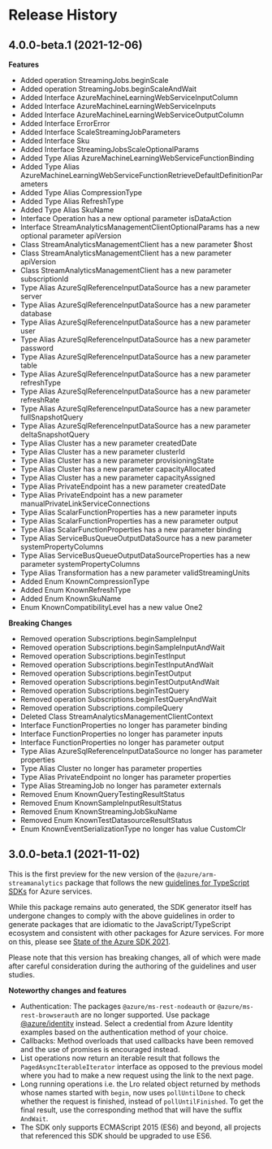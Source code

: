 # Release History
    
## 4.0.0-beta.1 (2021-12-06)
    
**Features**

  - Added operation StreamingJobs.beginScale
  - Added operation StreamingJobs.beginScaleAndWait
  - Added Interface AzureMachineLearningWebServiceInputColumn
  - Added Interface AzureMachineLearningWebServiceInputs
  - Added Interface AzureMachineLearningWebServiceOutputColumn
  - Added Interface ErrorError
  - Added Interface ScaleStreamingJobParameters
  - Added Interface Sku
  - Added Interface StreamingJobsScaleOptionalParams
  - Added Type Alias AzureMachineLearningWebServiceFunctionBinding
  - Added Type Alias AzureMachineLearningWebServiceFunctionRetrieveDefaultDefinitionParameters
  - Added Type Alias CompressionType
  - Added Type Alias RefreshType
  - Added Type Alias SkuName
  - Interface Operation has a new optional parameter isDataAction
  - Interface StreamAnalyticsManagementClientOptionalParams has a new optional parameter apiVersion
  - Class StreamAnalyticsManagementClient has a new parameter $host
  - Class StreamAnalyticsManagementClient has a new parameter apiVersion
  - Class StreamAnalyticsManagementClient has a new parameter subscriptionId
  - Type Alias AzureSqlReferenceInputDataSource has a new parameter server
  - Type Alias AzureSqlReferenceInputDataSource has a new parameter database
  - Type Alias AzureSqlReferenceInputDataSource has a new parameter user
  - Type Alias AzureSqlReferenceInputDataSource has a new parameter password
  - Type Alias AzureSqlReferenceInputDataSource has a new parameter table
  - Type Alias AzureSqlReferenceInputDataSource has a new parameter refreshType
  - Type Alias AzureSqlReferenceInputDataSource has a new parameter refreshRate
  - Type Alias AzureSqlReferenceInputDataSource has a new parameter fullSnapshotQuery
  - Type Alias AzureSqlReferenceInputDataSource has a new parameter deltaSnapshotQuery
  - Type Alias Cluster has a new parameter createdDate
  - Type Alias Cluster has a new parameter clusterId
  - Type Alias Cluster has a new parameter provisioningState
  - Type Alias Cluster has a new parameter capacityAllocated
  - Type Alias Cluster has a new parameter capacityAssigned
  - Type Alias PrivateEndpoint has a new parameter createdDate
  - Type Alias PrivateEndpoint has a new parameter manualPrivateLinkServiceConnections
  - Type Alias ScalarFunctionProperties has a new parameter inputs
  - Type Alias ScalarFunctionProperties has a new parameter output
  - Type Alias ScalarFunctionProperties has a new parameter binding
  - Type Alias ServiceBusQueueOutputDataSource has a new parameter systemPropertyColumns
  - Type Alias ServiceBusQueueOutputDataSourceProperties has a new parameter systemPropertyColumns
  - Type Alias Transformation has a new parameter validStreamingUnits
  - Added Enum KnownCompressionType
  - Added Enum KnownRefreshType
  - Added Enum KnownSkuName
  - Enum KnownCompatibilityLevel has a new value One2

**Breaking Changes**

  - Removed operation Subscriptions.beginSampleInput
  - Removed operation Subscriptions.beginSampleInputAndWait
  - Removed operation Subscriptions.beginTestInput
  - Removed operation Subscriptions.beginTestInputAndWait
  - Removed operation Subscriptions.beginTestOutput
  - Removed operation Subscriptions.beginTestOutputAndWait
  - Removed operation Subscriptions.beginTestQuery
  - Removed operation Subscriptions.beginTestQueryAndWait
  - Removed operation Subscriptions.compileQuery
  - Deleted Class StreamAnalyticsManagementClientContext
  - Interface FunctionProperties no longer has parameter binding
  - Interface FunctionProperties no longer has parameter inputs
  - Interface FunctionProperties no longer has parameter output
  - Type Alias AzureSqlReferenceInputDataSource no longer has parameter properties
  - Type Alias Cluster no longer has parameter properties
  - Type Alias PrivateEndpoint no longer has parameter properties
  - Type Alias StreamingJob no longer has parameter externals
  - Removed Enum KnownQueryTestingResultStatus
  - Removed Enum KnownSampleInputResultStatus
  - Removed Enum KnownStreamingJobSkuName
  - Removed Enum KnownTestDatasourceResultStatus
  - Enum KnownEventSerializationType no longer has value CustomClr
    
## 3.0.0-beta.1 (2021-11-02)

This is the first preview for the new version of the `@azure/arm-streamanalytics` package that follows the new [guidelines for TypeScript SDKs](https://azure.github.io/azure-sdk/typescript_introduction.html) for Azure services.

While this package remains auto generated, the SDK generator itself has undergone changes to comply with the above guidelines in order to generate packages that are idiomatic to the JavaScript/TypeScript ecosystem and consistent with other packages for Azure services. For more on this, please see [State of the Azure SDK 2021](https://devblogs.microsoft.com/azure-sdk/state-of-the-azure-sdk-2021/).

Please note that this version has breaking changes, all of which were made after careful consideration during the authoring of the guidelines and user studies.

**Noteworthy changes and features**
- Authentication: The packages `@azure/ms-rest-nodeauth` or `@azure/ms-rest-browserauth` are no longer supported. Use package [@azure/identity](https://www.npmjs.com/package/@azure/identity) instead. Select a credential from Azure Identity examples based on the authentication method of your choice.
- Callbacks: Method overloads that used callbacks have been removed and the use of promises is encouraged instead.
- List operations now return an iterable result that follows the `PagedAsyncIterableIterator` interface as opposed to the previous model where you had to make a new request using the link to the next page.
- Long running operations i.e. the Lro related object returned by methods whose names started with `begin`, now uses `pollUntilDone` to check whether the request is finished, instead of `pollUntilFinished`. To get the final result, use the corresponding method that will have the suffix `AndWait`.
- The SDK only supports ECMAScript 2015 (ES6) and beyond, all projects that referenced this SDK should be upgraded to use ES6.
